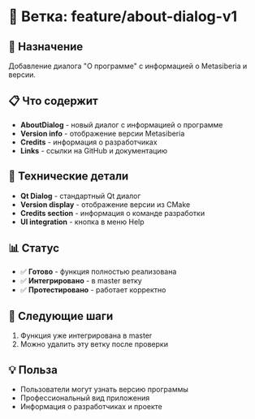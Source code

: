 # 🌿 Ветка: feature/about-dialog-v1

## 🎯 **Назначение**
Добавление диалога "О программе" с информацией о Metasiberia и версии.

## 📋 **Что содержит**
- **AboutDialog** - новый диалог с информацией о программе
- **Version info** - отображение версии Metasiberia
- **Credits** - информация о разработчиках
- **Links** - ссылки на GitHub и документацию

## 🔧 **Технические детали**
- **Qt Dialog** - стандартный Qt диалог
- **Version display** - отображение версии из CMake
- **Credits section** - информация о команде разработки
- **UI integration** - кнопка в меню Help

## 📊 **Статус**
- ✅ **Готово** - функция полностью реализована
- ✅ **Интегрировано** - в master ветку
- ✅ **Протестировано** - работает корректно

## 🚀 **Следующие шаги**
1. Функция уже интегрирована в master
2. Можно удалить эту ветку после проверки

## 💡 **Польза**
- Пользователи могут узнать версию программы
- Профессиональный вид приложения
- Информация о разработчиках и проекте